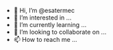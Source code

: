 - 👋 Hi, I’m @esatermec
- 👀 I’m interested in ...
- 🌱 I’m currently learning ...
- 💞️ I’m looking to collaborate on ...
- 📫 How to reach me ...

<!---
esatermec/esatermec is a ✨ special ✨ repository because its `README.md` (this file) appears on your GitHub profile.
You can click the Preview link to take a look at your changes.
--->
